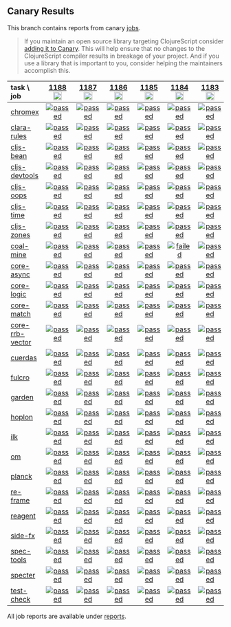 ## Canary Results

This branch contains reports from canary [jobs](https://github.com/cljs-oss/canary/tree/jobs).

> If you maintain an open source library targeting ClojureScript consider [adding it to Canary](https://github.com/cljs-oss/canary/tree/master#how-to-participate). This will help ensure that no changes to the ClojureScript compiler results in breakage of your project. And if you use a library that is important to you, consider helping the maintainers accomplish this.

[//]: # (begin_overview_table)

| task \ job | <a href="reports/2019/11/19/job-001188-1.10.597-23cedecb" title="job #1188&#xA;&#xA;job&#xA;&#xA;requested by BinaryAge Bot (@babot) on 2019-11-19T07:00:09Z">1188<br/><img width=20 height=20 src="https://avatars0.githubusercontent.com/u/1476765?v=4&s=60"></a> | <a href="reports/2019/11/18/job-001187-1.10.596-134469d73" title="job #1187&#xA;&#xA;job -c mfikes -r CLJS-3193&#xA;&#xA;requested by Mike Fikes (@mfikes) on 2019-11-18T14:04:00Z">1187<br/><img width=20 height=20 src="https://avatars1.githubusercontent.com/u/1723464?v=4&s=60"></a> | <a href="reports/2019/11/18/job-001186-1.10.596-ce48a1e22" title="job #1186&#xA;&#xA;job -c mfikes -r CLJS-3191&#xA;&#xA;requested by Mike Fikes (@mfikes) on 2019-11-18T13:29:26Z">1186<br/><img width=20 height=20 src="https://avatars1.githubusercontent.com/u/1723464?v=4&s=60"></a> | <a href="reports/2019/11/18/job-001185-1.10.596-03e53fb87" title="job #1185&#xA;&#xA;job -c mfikes -r CLJS-3192&#xA;&#xA;requested by Mike Fikes (@mfikes) on 2019-11-18T12:55:32Z">1185<br/><img width=20 height=20 src="https://avatars1.githubusercontent.com/u/1723464?v=4&s=60"></a> | <a href="reports/2019/11/18/job-001184-1.10.595-910fbe30" title="job #1184&#xA;&#xA;job&#xA;&#xA;requested by BinaryAge Bot (@babot) on 2019-11-18T07:00:22Z">1184<br/><img width=20 height=20 src="https://avatars0.githubusercontent.com/u/1476765?v=4&s=60"></a> | <a href="reports/2019/11/18/job-001183-1.10.596-799af6134" title="job #1183&#xA;&#xA;job -c mfikes -r CLJS-2826-3&#xA;&#xA;requested by Mike Fikes (@mfikes) on 2019-11-18T02:21:24Z">1183<br/><img width=20 height=20 src="https://avatars1.githubusercontent.com/u/1723464?v=4&s=60"></a> | <a href="reports/2019/11/18/job-001182-1.10.596-efdd62a44" title="job #1182&#xA;&#xA;job -c mfikes -r CLJS-2863-2&#xA;&#xA;requested by Mike Fikes (@mfikes) on 2019-11-18T01:28:35Z">1182<br/><img width=20 height=20 src="https://avatars1.githubusercontent.com/u/1723464?v=4&s=60"></a> | <a href="reports/2019/11/18/job-001181-1.10.596-6d4ef5270" title="job #1181&#xA;&#xA;job -c mfikes -r CLJS-3111-4&#xA;&#xA;requested by Mike Fikes (@mfikes) on 2019-11-18T00:29:29Z">1181<br/><img width=20 height=20 src="https://avatars1.githubusercontent.com/u/1723464?v=4&s=60"></a> | <a href="reports/2019/11/17/job-001180-1.10.596-b05c23440" title="job #1180&#xA;&#xA;job -c mfikes -r CLJS-3188&#xA;&#xA;requested by Mike Fikes (@mfikes) on 2019-11-17T23:03:37Z">1180<br/><img width=20 height=20 src="https://avatars1.githubusercontent.com/u/1723464?v=4&s=60"></a> | <a href="reports/2019/11/17/job-001180-1.10.596-b05c23440" title="job #1180&#xA;&#xA;job -c mfikes -r CLJS-3188&#xA;&#xA;requested by Mike Fikes (@mfikes) on 2019-11-17T23:03:37Z">1180<br/><img width=20 height=20 src="https://avatars1.githubusercontent.com/u/1723464?v=4&s=60"></a> |
| :--- | :---: | :---: | :---: | :---: | :---: | :---: | :---: | :---: | :---: | :---: |
| [chromex](https://github.com/binaryage/chromex) | <a href="reports/2019/11/19/job-001188-1.10.597-23cedecb#-chromex"><img title="passed" src="http://box.binaryage.com/s-passed.svg"><a> | <a href="reports/2019/11/18/job-001187-1.10.596-134469d73#-chromex"><img title="passed" src="http://box.binaryage.com/s-passed.svg"><a> | <a href="reports/2019/11/18/job-001186-1.10.596-ce48a1e22#-chromex"><img title="passed" src="http://box.binaryage.com/s-passed.svg"><a> | <a href="reports/2019/11/18/job-001185-1.10.596-03e53fb87#-chromex"><img title="passed" src="http://box.binaryage.com/s-passed.svg"><a> | <a href="reports/2019/11/18/job-001184-1.10.595-910fbe30#-chromex"><img title="passed" src="http://box.binaryage.com/s-passed.svg"><a> | <a href="reports/2019/11/18/job-001183-1.10.596-799af6134#-chromex"><img title="passed" src="http://box.binaryage.com/s-passed.svg"><a> | <a href="reports/2019/11/18/job-001182-1.10.596-efdd62a44#-chromex"><img title="passed" src="http://box.binaryage.com/s-passed.svg"><a> | <a href="reports/2019/11/18/job-001181-1.10.596-6d4ef5270#-chromex"><img title="passed" src="http://box.binaryage.com/s-passed.svg"><a> | <a href="reports/2019/11/17/job-001180-1.10.596-b05c23440#-chromex"><img title="passed" src="http://box.binaryage.com/s-passed.svg"><a> | <a href="reports/2019/11/17/job-001180-1.10.596-b05c23440#-chromex"><img title="passed" src="http://box.binaryage.com/s-passed.svg"><a> |
| [clara-rules](https://github.com/cerner/clara-rules) | <a href="reports/2019/11/19/job-001188-1.10.597-23cedecb#-clara-rules"><img title="passed" src="http://box.binaryage.com/s-passed.svg"><a> | <a href="reports/2019/11/18/job-001187-1.10.596-134469d73#-clara-rules"><img title="passed" src="http://box.binaryage.com/s-passed.svg"><a> | <a href="reports/2019/11/18/job-001186-1.10.596-ce48a1e22#-clara-rules"><img title="passed" src="http://box.binaryage.com/s-passed.svg"><a> | <a href="reports/2019/11/18/job-001185-1.10.596-03e53fb87#-clara-rules"><img title="passed" src="http://box.binaryage.com/s-passed.svg"><a> | <a href="reports/2019/11/18/job-001184-1.10.595-910fbe30#-clara-rules"><img title="passed" src="http://box.binaryage.com/s-passed.svg"><a> | <a href="reports/2019/11/18/job-001183-1.10.596-799af6134#-clara-rules"><img title="passed" src="http://box.binaryage.com/s-passed.svg"><a> | <a href="reports/2019/11/18/job-001182-1.10.596-efdd62a44#-clara-rules"><img title="passed" src="http://box.binaryage.com/s-passed.svg"><a> | <a href="reports/2019/11/18/job-001181-1.10.596-6d4ef5270#-clara-rules"><img title="passed" src="http://box.binaryage.com/s-passed.svg"><a> | <a href="reports/2019/11/17/job-001180-1.10.596-b05c23440#-clara-rules"><img title="passed" src="http://box.binaryage.com/s-passed.svg"><a> | <a href="reports/2019/11/17/job-001180-1.10.596-b05c23440#-clara-rules"><img title="passed" src="http://box.binaryage.com/s-passed.svg"><a> |
| [cljs-bean](https://github.com/mfikes/cljs-bean) | <a href="reports/2019/11/19/job-001188-1.10.597-23cedecb#-cljs-bean"><img title="passed" src="http://box.binaryage.com/s-passed.svg"><a> | <a href="reports/2019/11/18/job-001187-1.10.596-134469d73#-cljs-bean"><img title="passed" src="http://box.binaryage.com/s-passed.svg"><a> | <a href="reports/2019/11/18/job-001186-1.10.596-ce48a1e22#-cljs-bean"><img title="passed" src="http://box.binaryage.com/s-passed.svg"><a> | <a href="reports/2019/11/18/job-001185-1.10.596-03e53fb87#-cljs-bean"><img title="passed" src="http://box.binaryage.com/s-passed.svg"><a> | <a href="reports/2019/11/18/job-001184-1.10.595-910fbe30#-cljs-bean"><img title="passed" src="http://box.binaryage.com/s-passed.svg"><a> | <a href="reports/2019/11/18/job-001183-1.10.596-799af6134#-cljs-bean"><img title="passed" src="http://box.binaryage.com/s-passed.svg"><a> | <a href="reports/2019/11/18/job-001182-1.10.596-efdd62a44#-cljs-bean"><img title="passed" src="http://box.binaryage.com/s-passed.svg"><a> | <a href="reports/2019/11/18/job-001181-1.10.596-6d4ef5270#-cljs-bean"><img title="passed" src="http://box.binaryage.com/s-passed.svg"><a> | <a href="reports/2019/11/17/job-001180-1.10.596-b05c23440#-cljs-bean"><img title="passed" src="http://box.binaryage.com/s-passed.svg"><a> | <a href="reports/2019/11/17/job-001180-1.10.596-b05c23440#-cljs-bean"><img title="passed" src="http://box.binaryage.com/s-passed.svg"><a> |
| [cljs-devtools](https://github.com/binaryage/cljs-devtools) | <a href="reports/2019/11/19/job-001188-1.10.597-23cedecb#-cljs-devtools"><img title="passed" src="http://box.binaryage.com/s-passed.svg"><a> | <a href="reports/2019/11/18/job-001187-1.10.596-134469d73#-cljs-devtools"><img title="passed" src="http://box.binaryage.com/s-passed.svg"><a> | <a href="reports/2019/11/18/job-001186-1.10.596-ce48a1e22#-cljs-devtools"><img title="passed" src="http://box.binaryage.com/s-passed.svg"><a> | <a href="reports/2019/11/18/job-001185-1.10.596-03e53fb87#-cljs-devtools"><img title="passed" src="http://box.binaryage.com/s-passed.svg"><a> | <a href="reports/2019/11/18/job-001184-1.10.595-910fbe30#-cljs-devtools"><img title="passed" src="http://box.binaryage.com/s-passed.svg"><a> | <a href="reports/2019/11/18/job-001183-1.10.596-799af6134#-cljs-devtools"><img title="passed" src="http://box.binaryage.com/s-passed.svg"><a> | <a href="reports/2019/11/18/job-001182-1.10.596-efdd62a44#-cljs-devtools"><img title="passed" src="http://box.binaryage.com/s-passed.svg"><a> | <a href="reports/2019/11/18/job-001181-1.10.596-6d4ef5270#-cljs-devtools"><img title="passed" src="http://box.binaryage.com/s-passed.svg"><a> | <a href="reports/2019/11/17/job-001180-1.10.596-b05c23440#-cljs-devtools"><img title="passed" src="http://box.binaryage.com/s-passed.svg"><a> | <a href="reports/2019/11/17/job-001180-1.10.596-b05c23440#-cljs-devtools"><img title="passed" src="http://box.binaryage.com/s-passed.svg"><a> |
| [cljs-oops](https://github.com/binaryage/cljs-oops) | <a href="reports/2019/11/19/job-001188-1.10.597-23cedecb#-cljs-oops"><img title="passed" src="http://box.binaryage.com/s-passed.svg"><a> | <a href="reports/2019/11/18/job-001187-1.10.596-134469d73#-cljs-oops"><img title="passed" src="http://box.binaryage.com/s-passed.svg"><a> | <a href="reports/2019/11/18/job-001186-1.10.596-ce48a1e22#-cljs-oops"><img title="passed" src="http://box.binaryage.com/s-passed.svg"><a> | <a href="reports/2019/11/18/job-001185-1.10.596-03e53fb87#-cljs-oops"><img title="passed" src="http://box.binaryage.com/s-passed.svg"><a> | <a href="reports/2019/11/18/job-001184-1.10.595-910fbe30#-cljs-oops"><img title="passed" src="http://box.binaryage.com/s-passed.svg"><a> | <a href="reports/2019/11/18/job-001183-1.10.596-799af6134#-cljs-oops"><img title="passed" src="http://box.binaryage.com/s-passed.svg"><a> | <a href="reports/2019/11/18/job-001182-1.10.596-efdd62a44#-cljs-oops"><img title="passed" src="http://box.binaryage.com/s-passed.svg"><a> | <a href="reports/2019/11/18/job-001181-1.10.596-6d4ef5270#-cljs-oops"><img title="passed" src="http://box.binaryage.com/s-passed.svg"><a> | <a href="reports/2019/11/17/job-001180-1.10.596-b05c23440#-cljs-oops"><img title="passed" src="http://box.binaryage.com/s-passed.svg"><a> | <a href="reports/2019/11/17/job-001180-1.10.596-b05c23440#-cljs-oops"><img title="passed" src="http://box.binaryage.com/s-passed.svg"><a> |
| [cljs-time](https://github.com/andrewmcveigh/cljs-time) | <a href="reports/2019/11/19/job-001188-1.10.597-23cedecb#-cljs-time"><img title="passed" src="http://box.binaryage.com/s-passed.svg"><a> | <a href="reports/2019/11/18/job-001187-1.10.596-134469d73#-cljs-time"><img title="passed" src="http://box.binaryage.com/s-passed.svg"><a> | <a href="reports/2019/11/18/job-001186-1.10.596-ce48a1e22#-cljs-time"><img title="passed" src="http://box.binaryage.com/s-passed.svg"><a> | <a href="reports/2019/11/18/job-001185-1.10.596-03e53fb87#-cljs-time"><img title="passed" src="http://box.binaryage.com/s-passed.svg"><a> | <a href="reports/2019/11/18/job-001184-1.10.595-910fbe30#-cljs-time"><img title="passed" src="http://box.binaryage.com/s-passed.svg"><a> | <a href="reports/2019/11/18/job-001183-1.10.596-799af6134#-cljs-time"><img title="passed" src="http://box.binaryage.com/s-passed.svg"><a> | <a href="reports/2019/11/18/job-001182-1.10.596-efdd62a44#-cljs-time"><img title="passed" src="http://box.binaryage.com/s-passed.svg"><a> | <a href="reports/2019/11/18/job-001181-1.10.596-6d4ef5270#-cljs-time"><img title="passed" src="http://box.binaryage.com/s-passed.svg"><a> | <a href="reports/2019/11/17/job-001180-1.10.596-b05c23440#-cljs-time"><img title="passed" src="http://box.binaryage.com/s-passed.svg"><a> | <a href="reports/2019/11/17/job-001180-1.10.596-b05c23440#-cljs-time"><img title="passed" src="http://box.binaryage.com/s-passed.svg"><a> |
| [cljs-zones](https://github.com/binaryage/cljs-zones) | <a href="reports/2019/11/19/job-001188-1.10.597-23cedecb#-cljs-zones"><img title="passed" src="http://box.binaryage.com/s-passed.svg"><a> | <a href="reports/2019/11/18/job-001187-1.10.596-134469d73#-cljs-zones"><img title="passed" src="http://box.binaryage.com/s-passed.svg"><a> | <a href="reports/2019/11/18/job-001186-1.10.596-ce48a1e22#-cljs-zones"><img title="passed" src="http://box.binaryage.com/s-passed.svg"><a> | <a href="reports/2019/11/18/job-001185-1.10.596-03e53fb87#-cljs-zones"><img title="passed" src="http://box.binaryage.com/s-passed.svg"><a> | <a href="reports/2019/11/18/job-001184-1.10.595-910fbe30#-cljs-zones"><img title="passed" src="http://box.binaryage.com/s-passed.svg"><a> | <a href="reports/2019/11/18/job-001183-1.10.596-799af6134#-cljs-zones"><img title="passed" src="http://box.binaryage.com/s-passed.svg"><a> | <a href="reports/2019/11/18/job-001182-1.10.596-efdd62a44#-cljs-zones"><img title="passed" src="http://box.binaryage.com/s-passed.svg"><a> | <a href="reports/2019/11/18/job-001181-1.10.596-6d4ef5270#-cljs-zones"><img title="passed" src="http://box.binaryage.com/s-passed.svg"><a> | <a href="reports/2019/11/17/job-001180-1.10.596-b05c23440#-cljs-zones"><img title="passed" src="http://box.binaryage.com/s-passed.svg"><a> | <a href="reports/2019/11/17/job-001180-1.10.596-b05c23440#-cljs-zones"><img title="passed" src="http://box.binaryage.com/s-passed.svg"><a> |
| [coal-mine](https://github.com/mfikes/coal-mine) | <a href="reports/2019/11/19/job-001188-1.10.597-23cedecb#-coal-mine"><img title="passed" src="http://box.binaryage.com/s-passed.svg"><a> | <a href="reports/2019/11/18/job-001187-1.10.596-134469d73#-coal-mine"><img title="passed" src="http://box.binaryage.com/s-passed.svg"><a> | <a href="reports/2019/11/18/job-001186-1.10.596-ce48a1e22#-coal-mine"><img title="passed" src="http://box.binaryage.com/s-passed.svg"><a> | <a href="reports/2019/11/18/job-001185-1.10.596-03e53fb87#-coal-mine"><img title="passed" src="http://box.binaryage.com/s-passed.svg"><a> | <a href="reports/2019/11/18/job-001184-1.10.595-910fbe30#-coal-mine"><img title="failed" src="http://box.binaryage.com/s-failed.svg"><a> | <a href="reports/2019/11/18/job-001183-1.10.596-799af6134#-coal-mine"><img title="passed" src="http://box.binaryage.com/s-passed.svg"><a> | <a href="reports/2019/11/18/job-001182-1.10.596-efdd62a44#-coal-mine"><img title="passed" src="http://box.binaryage.com/s-passed.svg"><a> | <a href="reports/2019/11/18/job-001181-1.10.596-6d4ef5270#-coal-mine"><img title="passed" src="http://box.binaryage.com/s-passed.svg"><a> | <a href="reports/2019/11/17/job-001180-1.10.596-b05c23440#-coal-mine"><img title="unknown" src="http://box.binaryage.com/s-unknown.svg"><a> | <a href="reports/2019/11/17/job-001180-1.10.596-b05c23440#-coal-mine"><img title="unknown" src="http://box.binaryage.com/s-unknown.svg"><a> |
| [core-async](https://github.com/clojure/core.async) | <a href="reports/2019/11/19/job-001188-1.10.597-23cedecb#-core-async"><img title="passed" src="http://box.binaryage.com/s-passed.svg"><a> | <a href="reports/2019/11/18/job-001187-1.10.596-134469d73#-core-async"><img title="passed" src="http://box.binaryage.com/s-passed.svg"><a> | <a href="reports/2019/11/18/job-001186-1.10.596-ce48a1e22#-core-async"><img title="passed" src="http://box.binaryage.com/s-passed.svg"><a> | <a href="reports/2019/11/18/job-001185-1.10.596-03e53fb87#-core-async"><img title="passed" src="http://box.binaryage.com/s-passed.svg"><a> | <a href="reports/2019/11/18/job-001184-1.10.595-910fbe30#-core-async"><img title="passed" src="http://box.binaryage.com/s-passed.svg"><a> | <a href="reports/2019/11/18/job-001183-1.10.596-799af6134#-core-async"><img title="passed" src="http://box.binaryage.com/s-passed.svg"><a> | <a href="reports/2019/11/18/job-001182-1.10.596-efdd62a44#-core-async"><img title="passed" src="http://box.binaryage.com/s-passed.svg"><a> | <a href="reports/2019/11/18/job-001181-1.10.596-6d4ef5270#-core-async"><img title="passed" src="http://box.binaryage.com/s-passed.svg"><a> | <a href="reports/2019/11/17/job-001180-1.10.596-b05c23440#-core-async"><img title="passed" src="http://box.binaryage.com/s-passed.svg"><a> | <a href="reports/2019/11/17/job-001180-1.10.596-b05c23440#-core-async"><img title="passed" src="http://box.binaryage.com/s-passed.svg"><a> |
| [core-logic](https://github.com/clojure/core.logic) | <a href="reports/2019/11/19/job-001188-1.10.597-23cedecb#-core-logic"><img title="passed" src="http://box.binaryage.com/s-passed.svg"><a> | <a href="reports/2019/11/18/job-001187-1.10.596-134469d73#-core-logic"><img title="passed" src="http://box.binaryage.com/s-passed.svg"><a> | <a href="reports/2019/11/18/job-001186-1.10.596-ce48a1e22#-core-logic"><img title="passed" src="http://box.binaryage.com/s-passed.svg"><a> | <a href="reports/2019/11/18/job-001185-1.10.596-03e53fb87#-core-logic"><img title="passed" src="http://box.binaryage.com/s-passed.svg"><a> | <a href="reports/2019/11/18/job-001184-1.10.595-910fbe30#-core-logic"><img title="passed" src="http://box.binaryage.com/s-passed.svg"><a> | <a href="reports/2019/11/18/job-001183-1.10.596-799af6134#-core-logic"><img title="passed" src="http://box.binaryage.com/s-passed.svg"><a> | <a href="reports/2019/11/18/job-001182-1.10.596-efdd62a44#-core-logic"><img title="passed" src="http://box.binaryage.com/s-passed.svg"><a> | <a href="reports/2019/11/18/job-001181-1.10.596-6d4ef5270#-core-logic"><img title="passed" src="http://box.binaryage.com/s-passed.svg"><a> | <a href="reports/2019/11/17/job-001180-1.10.596-b05c23440#-core-logic"><img title="passed" src="http://box.binaryage.com/s-passed.svg"><a> | <a href="reports/2019/11/17/job-001180-1.10.596-b05c23440#-core-logic"><img title="passed" src="http://box.binaryage.com/s-passed.svg"><a> |
| [core-match](https://github.com/clojure/core.match) | <a href="reports/2019/11/19/job-001188-1.10.597-23cedecb#-core-match"><img title="passed" src="http://box.binaryage.com/s-passed.svg"><a> | <a href="reports/2019/11/18/job-001187-1.10.596-134469d73#-core-match"><img title="passed" src="http://box.binaryage.com/s-passed.svg"><a> | <a href="reports/2019/11/18/job-001186-1.10.596-ce48a1e22#-core-match"><img title="passed" src="http://box.binaryage.com/s-passed.svg"><a> | <a href="reports/2019/11/18/job-001185-1.10.596-03e53fb87#-core-match"><img title="passed" src="http://box.binaryage.com/s-passed.svg"><a> | <a href="reports/2019/11/18/job-001184-1.10.595-910fbe30#-core-match"><img title="passed" src="http://box.binaryage.com/s-passed.svg"><a> | <a href="reports/2019/11/18/job-001183-1.10.596-799af6134#-core-match"><img title="passed" src="http://box.binaryage.com/s-passed.svg"><a> | <a href="reports/2019/11/18/job-001182-1.10.596-efdd62a44#-core-match"><img title="passed" src="http://box.binaryage.com/s-passed.svg"><a> | <a href="reports/2019/11/18/job-001181-1.10.596-6d4ef5270#-core-match"><img title="passed" src="http://box.binaryage.com/s-passed.svg"><a> | <a href="reports/2019/11/17/job-001180-1.10.596-b05c23440#-core-match"><img title="passed" src="http://box.binaryage.com/s-passed.svg"><a> | <a href="reports/2019/11/17/job-001180-1.10.596-b05c23440#-core-match"><img title="passed" src="http://box.binaryage.com/s-passed.svg"><a> |
| [core-rrb-vector](https://github.com/clojure/core.rrb-vector) | <a href="reports/2019/11/19/job-001188-1.10.597-23cedecb#-core-rrb-vector"><img title="passed" src="http://box.binaryage.com/s-passed.svg"><a> | <a href="reports/2019/11/18/job-001187-1.10.596-134469d73#-core-rrb-vector"><img title="passed" src="http://box.binaryage.com/s-passed.svg"><a> | <a href="reports/2019/11/18/job-001186-1.10.596-ce48a1e22#-core-rrb-vector"><img title="passed" src="http://box.binaryage.com/s-passed.svg"><a> | <a href="reports/2019/11/18/job-001185-1.10.596-03e53fb87#-core-rrb-vector"><img title="passed" src="http://box.binaryage.com/s-passed.svg"><a> | <a href="reports/2019/11/18/job-001184-1.10.595-910fbe30#-core-rrb-vector"><img title="passed" src="http://box.binaryage.com/s-passed.svg"><a> | <a href="reports/2019/11/18/job-001183-1.10.596-799af6134#-core-rrb-vector"><img title="passed" src="http://box.binaryage.com/s-passed.svg"><a> | <a href="reports/2019/11/18/job-001182-1.10.596-efdd62a44#-core-rrb-vector"><img title="passed" src="http://box.binaryage.com/s-passed.svg"><a> | <a href="reports/2019/11/18/job-001181-1.10.596-6d4ef5270#-core-rrb-vector"><img title="passed" src="http://box.binaryage.com/s-passed.svg"><a> | <a href="reports/2019/11/17/job-001180-1.10.596-b05c23440#-core-rrb-vector"><img title="passed" src="http://box.binaryage.com/s-passed.svg"><a> | <a href="reports/2019/11/17/job-001180-1.10.596-b05c23440#-core-rrb-vector"><img title="passed" src="http://box.binaryage.com/s-passed.svg"><a> |
| [cuerdas](https://github.com/funcool/cuerdas) | <a href="reports/2019/11/19/job-001188-1.10.597-23cedecb#-cuerdas"><img title="passed" src="http://box.binaryage.com/s-passed.svg"><a> | <a href="reports/2019/11/18/job-001187-1.10.596-134469d73#-cuerdas"><img title="passed" src="http://box.binaryage.com/s-passed.svg"><a> | <a href="reports/2019/11/18/job-001186-1.10.596-ce48a1e22#-cuerdas"><img title="passed" src="http://box.binaryage.com/s-passed.svg"><a> | <a href="reports/2019/11/18/job-001185-1.10.596-03e53fb87#-cuerdas"><img title="passed" src="http://box.binaryage.com/s-passed.svg"><a> | <a href="reports/2019/11/18/job-001184-1.10.595-910fbe30#-cuerdas"><img title="passed" src="http://box.binaryage.com/s-passed.svg"><a> | <a href="reports/2019/11/18/job-001183-1.10.596-799af6134#-cuerdas"><img title="passed" src="http://box.binaryage.com/s-passed.svg"><a> | <a href="reports/2019/11/18/job-001182-1.10.596-efdd62a44#-cuerdas"><img title="passed" src="http://box.binaryage.com/s-passed.svg"><a> | <a href="reports/2019/11/18/job-001181-1.10.596-6d4ef5270#-cuerdas"><img title="passed" src="http://box.binaryage.com/s-passed.svg"><a> | <a href="reports/2019/11/17/job-001180-1.10.596-b05c23440#-cuerdas"><img title="passed" src="http://box.binaryage.com/s-passed.svg"><a> | <a href="reports/2019/11/17/job-001180-1.10.596-b05c23440#-cuerdas"><img title="passed" src="http://box.binaryage.com/s-passed.svg"><a> |
| [fulcro](https://github.com/fulcrologic/fulcro) | <a href="reports/2019/11/19/job-001188-1.10.597-23cedecb#-fulcro"><img title="passed" src="http://box.binaryage.com/s-passed.svg"><a> | <a href="reports/2019/11/18/job-001187-1.10.596-134469d73#-fulcro"><img title="passed" src="http://box.binaryage.com/s-passed.svg"><a> | <a href="reports/2019/11/18/job-001186-1.10.596-ce48a1e22#-fulcro"><img title="passed" src="http://box.binaryage.com/s-passed.svg"><a> | <a href="reports/2019/11/18/job-001185-1.10.596-03e53fb87#-fulcro"><img title="passed" src="http://box.binaryage.com/s-passed.svg"><a> | <a href="reports/2019/11/18/job-001184-1.10.595-910fbe30#-fulcro"><img title="passed" src="http://box.binaryage.com/s-passed.svg"><a> | <a href="reports/2019/11/18/job-001183-1.10.596-799af6134#-fulcro"><img title="passed" src="http://box.binaryage.com/s-passed.svg"><a> | <a href="reports/2019/11/18/job-001182-1.10.596-efdd62a44#-fulcro"><img title="passed" src="http://box.binaryage.com/s-passed.svg"><a> | <a href="reports/2019/11/18/job-001181-1.10.596-6d4ef5270#-fulcro"><img title="passed" src="http://box.binaryage.com/s-passed.svg"><a> | <a href="reports/2019/11/17/job-001180-1.10.596-b05c23440#-fulcro"><img title="passed" src="http://box.binaryage.com/s-passed.svg"><a> | <a href="reports/2019/11/17/job-001180-1.10.596-b05c23440#-fulcro"><img title="passed" src="http://box.binaryage.com/s-passed.svg"><a> |
| [garden](https://github.com/noprompt/garden) | <a href="reports/2019/11/19/job-001188-1.10.597-23cedecb#-garden"><img title="passed" src="http://box.binaryage.com/s-passed.svg"><a> | <a href="reports/2019/11/18/job-001187-1.10.596-134469d73#-garden"><img title="passed" src="http://box.binaryage.com/s-passed.svg"><a> | <a href="reports/2019/11/18/job-001186-1.10.596-ce48a1e22#-garden"><img title="passed" src="http://box.binaryage.com/s-passed.svg"><a> | <a href="reports/2019/11/18/job-001185-1.10.596-03e53fb87#-garden"><img title="passed" src="http://box.binaryage.com/s-passed.svg"><a> | <a href="reports/2019/11/18/job-001184-1.10.595-910fbe30#-garden"><img title="passed" src="http://box.binaryage.com/s-passed.svg"><a> | <a href="reports/2019/11/18/job-001183-1.10.596-799af6134#-garden"><img title="passed" src="http://box.binaryage.com/s-passed.svg"><a> | <a href="reports/2019/11/18/job-001182-1.10.596-efdd62a44#-garden"><img title="passed" src="http://box.binaryage.com/s-passed.svg"><a> | <a href="reports/2019/11/18/job-001181-1.10.596-6d4ef5270#-garden"><img title="passed" src="http://box.binaryage.com/s-passed.svg"><a> | <a href="reports/2019/11/17/job-001180-1.10.596-b05c23440#-garden"><img title="passed" src="http://box.binaryage.com/s-passed.svg"><a> | <a href="reports/2019/11/17/job-001180-1.10.596-b05c23440#-garden"><img title="passed" src="http://box.binaryage.com/s-passed.svg"><a> |
| [hoplon](https://github.com/hoplon/hoplon) | <a href="reports/2019/11/19/job-001188-1.10.597-23cedecb#-hoplon"><img title="passed" src="http://box.binaryage.com/s-passed.svg"><a> | <a href="reports/2019/11/18/job-001187-1.10.596-134469d73#-hoplon"><img title="passed" src="http://box.binaryage.com/s-passed.svg"><a> | <a href="reports/2019/11/18/job-001186-1.10.596-ce48a1e22#-hoplon"><img title="passed" src="http://box.binaryage.com/s-passed.svg"><a> | <a href="reports/2019/11/18/job-001185-1.10.596-03e53fb87#-hoplon"><img title="passed" src="http://box.binaryage.com/s-passed.svg"><a> | <a href="reports/2019/11/18/job-001184-1.10.595-910fbe30#-hoplon"><img title="passed" src="http://box.binaryage.com/s-passed.svg"><a> | <a href="reports/2019/11/18/job-001183-1.10.596-799af6134#-hoplon"><img title="passed" src="http://box.binaryage.com/s-passed.svg"><a> | <a href="reports/2019/11/18/job-001182-1.10.596-efdd62a44#-hoplon"><img title="passed" src="http://box.binaryage.com/s-passed.svg"><a> | <a href="reports/2019/11/18/job-001181-1.10.596-6d4ef5270#-hoplon"><img title="passed" src="http://box.binaryage.com/s-passed.svg"><a> | <a href="reports/2019/11/17/job-001180-1.10.596-b05c23440#-hoplon"><img title="passed" src="http://box.binaryage.com/s-passed.svg"><a> | <a href="reports/2019/11/17/job-001180-1.10.596-b05c23440#-hoplon"><img title="passed" src="http://box.binaryage.com/s-passed.svg"><a> |
| [ilk](https://github.com/mfikes/ilk) | <a href="reports/2019/11/19/job-001188-1.10.597-23cedecb#-ilk"><img title="passed" src="http://box.binaryage.com/s-passed.svg"><a> | <a href="reports/2019/11/18/job-001187-1.10.596-134469d73#-ilk"><img title="passed" src="http://box.binaryage.com/s-passed.svg"><a> | <a href="reports/2019/11/18/job-001186-1.10.596-ce48a1e22#-ilk"><img title="passed" src="http://box.binaryage.com/s-passed.svg"><a> | <a href="reports/2019/11/18/job-001185-1.10.596-03e53fb87#-ilk"><img title="passed" src="http://box.binaryage.com/s-passed.svg"><a> | <a href="reports/2019/11/18/job-001184-1.10.595-910fbe30#-ilk"><img title="passed" src="http://box.binaryage.com/s-passed.svg"><a> | <a href="reports/2019/11/18/job-001183-1.10.596-799af6134#-ilk"><img title="passed" src="http://box.binaryage.com/s-passed.svg"><a> | <a href="reports/2019/11/18/job-001182-1.10.596-efdd62a44#-ilk"><img title="passed" src="http://box.binaryage.com/s-passed.svg"><a> | <a href="reports/2019/11/18/job-001181-1.10.596-6d4ef5270#-ilk"><img title="passed" src="http://box.binaryage.com/s-passed.svg"><a> | <a href="reports/2019/11/17/job-001180-1.10.596-b05c23440#-ilk"><img title="passed" src="http://box.binaryage.com/s-passed.svg"><a> | <a href="reports/2019/11/17/job-001180-1.10.596-b05c23440#-ilk"><img title="passed" src="http://box.binaryage.com/s-passed.svg"><a> |
| [om](https://github.com/omcljs/om) | <a href="reports/2019/11/19/job-001188-1.10.597-23cedecb#-om"><img title="passed" src="http://box.binaryage.com/s-passed.svg"><a> | <a href="reports/2019/11/18/job-001187-1.10.596-134469d73#-om"><img title="passed" src="http://box.binaryage.com/s-passed.svg"><a> | <a href="reports/2019/11/18/job-001186-1.10.596-ce48a1e22#-om"><img title="passed" src="http://box.binaryage.com/s-passed.svg"><a> | <a href="reports/2019/11/18/job-001185-1.10.596-03e53fb87#-om"><img title="passed" src="http://box.binaryage.com/s-passed.svg"><a> | <a href="reports/2019/11/18/job-001184-1.10.595-910fbe30#-om"><img title="passed" src="http://box.binaryage.com/s-passed.svg"><a> | <a href="reports/2019/11/18/job-001183-1.10.596-799af6134#-om"><img title="passed" src="http://box.binaryage.com/s-passed.svg"><a> | <a href="reports/2019/11/18/job-001182-1.10.596-efdd62a44#-om"><img title="passed" src="http://box.binaryage.com/s-passed.svg"><a> | <a href="reports/2019/11/18/job-001181-1.10.596-6d4ef5270#-om"><img title="passed" src="http://box.binaryage.com/s-passed.svg"><a> | <a href="reports/2019/11/17/job-001180-1.10.596-b05c23440#-om"><img title="passed" src="http://box.binaryage.com/s-passed.svg"><a> | <a href="reports/2019/11/17/job-001180-1.10.596-b05c23440#-om"><img title="passed" src="http://box.binaryage.com/s-passed.svg"><a> |
| [planck](https://github.com/planck-repl/planck) | <a href="reports/2019/11/19/job-001188-1.10.597-23cedecb#-planck"><img title="passed" src="http://box.binaryage.com/s-passed.svg"><a> | <a href="reports/2019/11/18/job-001187-1.10.596-134469d73#-planck"><img title="passed" src="http://box.binaryage.com/s-passed.svg"><a> | <a href="reports/2019/11/18/job-001186-1.10.596-ce48a1e22#-planck"><img title="passed" src="http://box.binaryage.com/s-passed.svg"><a> | <a href="reports/2019/11/18/job-001185-1.10.596-03e53fb87#-planck"><img title="passed" src="http://box.binaryage.com/s-passed.svg"><a> | <a href="reports/2019/11/18/job-001184-1.10.595-910fbe30#-planck"><img title="passed" src="http://box.binaryage.com/s-passed.svg"><a> | <a href="reports/2019/11/18/job-001183-1.10.596-799af6134#-planck"><img title="passed" src="http://box.binaryage.com/s-passed.svg"><a> | <a href="reports/2019/11/18/job-001182-1.10.596-efdd62a44#-planck"><img title="passed" src="http://box.binaryage.com/s-passed.svg"><a> | <a href="reports/2019/11/18/job-001181-1.10.596-6d4ef5270#-planck"><img title="passed" src="http://box.binaryage.com/s-passed.svg"><a> | <a href="reports/2019/11/17/job-001180-1.10.596-b05c23440#-planck"><img title="passed" src="http://box.binaryage.com/s-passed.svg"><a> | <a href="reports/2019/11/17/job-001180-1.10.596-b05c23440#-planck"><img title="passed" src="http://box.binaryage.com/s-passed.svg"><a> |
| [re-frame](https://github.com/Day8/re-frame) | <a href="reports/2019/11/19/job-001188-1.10.597-23cedecb#-re-frame"><img title="passed" src="http://box.binaryage.com/s-passed.svg"><a> | <a href="reports/2019/11/18/job-001187-1.10.596-134469d73#-re-frame"><img title="passed" src="http://box.binaryage.com/s-passed.svg"><a> | <a href="reports/2019/11/18/job-001186-1.10.596-ce48a1e22#-re-frame"><img title="passed" src="http://box.binaryage.com/s-passed.svg"><a> | <a href="reports/2019/11/18/job-001185-1.10.596-03e53fb87#-re-frame"><img title="passed" src="http://box.binaryage.com/s-passed.svg"><a> | <a href="reports/2019/11/18/job-001184-1.10.595-910fbe30#-re-frame"><img title="passed" src="http://box.binaryage.com/s-passed.svg"><a> | <a href="reports/2019/11/18/job-001183-1.10.596-799af6134#-re-frame"><img title="passed" src="http://box.binaryage.com/s-passed.svg"><a> | <a href="reports/2019/11/18/job-001182-1.10.596-efdd62a44#-re-frame"><img title="passed" src="http://box.binaryage.com/s-passed.svg"><a> | <a href="reports/2019/11/18/job-001181-1.10.596-6d4ef5270#-re-frame"><img title="passed" src="http://box.binaryage.com/s-passed.svg"><a> | <a href="reports/2019/11/17/job-001180-1.10.596-b05c23440#-re-frame"><img title="passed" src="http://box.binaryage.com/s-passed.svg"><a> | <a href="reports/2019/11/17/job-001180-1.10.596-b05c23440#-re-frame"><img title="passed" src="http://box.binaryage.com/s-passed.svg"><a> |
| [reagent](https://github.com/reagent-project/reagent) | <a href="reports/2019/11/19/job-001188-1.10.597-23cedecb#-reagent"><img title="passed" src="http://box.binaryage.com/s-passed.svg"><a> | <a href="reports/2019/11/18/job-001187-1.10.596-134469d73#-reagent"><img title="passed" src="http://box.binaryage.com/s-passed.svg"><a> | <a href="reports/2019/11/18/job-001186-1.10.596-ce48a1e22#-reagent"><img title="passed" src="http://box.binaryage.com/s-passed.svg"><a> | <a href="reports/2019/11/18/job-001185-1.10.596-03e53fb87#-reagent"><img title="passed" src="http://box.binaryage.com/s-passed.svg"><a> | <a href="reports/2019/11/18/job-001184-1.10.595-910fbe30#-reagent"><img title="passed" src="http://box.binaryage.com/s-passed.svg"><a> | <a href="reports/2019/11/18/job-001183-1.10.596-799af6134#-reagent"><img title="passed" src="http://box.binaryage.com/s-passed.svg"><a> | <a href="reports/2019/11/18/job-001182-1.10.596-efdd62a44#-reagent"><img title="passed" src="http://box.binaryage.com/s-passed.svg"><a> | <a href="reports/2019/11/18/job-001181-1.10.596-6d4ef5270#-reagent"><img title="passed" src="http://box.binaryage.com/s-passed.svg"><a> | <a href="reports/2019/11/17/job-001180-1.10.596-b05c23440#-reagent"><img title="passed" src="http://box.binaryage.com/s-passed.svg"><a> | <a href="reports/2019/11/17/job-001180-1.10.596-b05c23440#-reagent"><img title="passed" src="http://box.binaryage.com/s-passed.svg"><a> |
| [side-fx](https://github.com/cljsrn/side-fx) | <a href="reports/2019/11/19/job-001188-1.10.597-23cedecb#-side-fx"><img title="passed" src="http://box.binaryage.com/s-passed.svg"><a> | <a href="reports/2019/11/18/job-001187-1.10.596-134469d73#-side-fx"><img title="passed" src="http://box.binaryage.com/s-passed.svg"><a> | <a href="reports/2019/11/18/job-001186-1.10.596-ce48a1e22#-side-fx"><img title="passed" src="http://box.binaryage.com/s-passed.svg"><a> | <a href="reports/2019/11/18/job-001185-1.10.596-03e53fb87#-side-fx"><img title="passed" src="http://box.binaryage.com/s-passed.svg"><a> | <a href="reports/2019/11/18/job-001184-1.10.595-910fbe30#-side-fx"><img title="passed" src="http://box.binaryage.com/s-passed.svg"><a> | <a href="reports/2019/11/18/job-001183-1.10.596-799af6134#-side-fx"><img title="passed" src="http://box.binaryage.com/s-passed.svg"><a> | <a href="reports/2019/11/18/job-001182-1.10.596-efdd62a44#-side-fx"><img title="passed" src="http://box.binaryage.com/s-passed.svg"><a> | <a href="reports/2019/11/18/job-001181-1.10.596-6d4ef5270#-side-fx"><img title="passed" src="http://box.binaryage.com/s-passed.svg"><a> | <a href="reports/2019/11/17/job-001180-1.10.596-b05c23440#-side-fx"><img title="passed" src="http://box.binaryage.com/s-passed.svg"><a> | <a href="reports/2019/11/17/job-001180-1.10.596-b05c23440#-side-fx"><img title="passed" src="http://box.binaryage.com/s-passed.svg"><a> |
| [spec-tools](https://github.com/metosin/spec-tools) | <a href="reports/2019/11/19/job-001188-1.10.597-23cedecb#-spec-tools"><img title="passed" src="http://box.binaryage.com/s-passed.svg"><a> | <a href="reports/2019/11/18/job-001187-1.10.596-134469d73#-spec-tools"><img title="passed" src="http://box.binaryage.com/s-passed.svg"><a> | <a href="reports/2019/11/18/job-001186-1.10.596-ce48a1e22#-spec-tools"><img title="passed" src="http://box.binaryage.com/s-passed.svg"><a> | <a href="reports/2019/11/18/job-001185-1.10.596-03e53fb87#-spec-tools"><img title="passed" src="http://box.binaryage.com/s-passed.svg"><a> | <a href="reports/2019/11/18/job-001184-1.10.595-910fbe30#-spec-tools"><img title="passed" src="http://box.binaryage.com/s-passed.svg"><a> | <a href="reports/2019/11/18/job-001183-1.10.596-799af6134#-spec-tools"><img title="passed" src="http://box.binaryage.com/s-passed.svg"><a> | <a href="reports/2019/11/18/job-001182-1.10.596-efdd62a44#-spec-tools"><img title="passed" src="http://box.binaryage.com/s-passed.svg"><a> | <a href="reports/2019/11/18/job-001181-1.10.596-6d4ef5270#-spec-tools"><img title="passed" src="http://box.binaryage.com/s-passed.svg"><a> | <a href="reports/2019/11/17/job-001180-1.10.596-b05c23440#-spec-tools"><img title="passed" src="http://box.binaryage.com/s-passed.svg"><a> | <a href="reports/2019/11/17/job-001180-1.10.596-b05c23440#-spec-tools"><img title="passed" src="http://box.binaryage.com/s-passed.svg"><a> |
| [specter](https://github.com/nathanmarz/specter) | <a href="reports/2019/11/19/job-001188-1.10.597-23cedecb#-specter"><img title="passed" src="http://box.binaryage.com/s-passed.svg"><a> | <a href="reports/2019/11/18/job-001187-1.10.596-134469d73#-specter"><img title="passed" src="http://box.binaryage.com/s-passed.svg"><a> | <a href="reports/2019/11/18/job-001186-1.10.596-ce48a1e22#-specter"><img title="passed" src="http://box.binaryage.com/s-passed.svg"><a> | <a href="reports/2019/11/18/job-001185-1.10.596-03e53fb87#-specter"><img title="passed" src="http://box.binaryage.com/s-passed.svg"><a> | <a href="reports/2019/11/18/job-001184-1.10.595-910fbe30#-specter"><img title="passed" src="http://box.binaryage.com/s-passed.svg"><a> | <a href="reports/2019/11/18/job-001183-1.10.596-799af6134#-specter"><img title="passed" src="http://box.binaryage.com/s-passed.svg"><a> | <a href="reports/2019/11/18/job-001182-1.10.596-efdd62a44#-specter"><img title="passed" src="http://box.binaryage.com/s-passed.svg"><a> | <a href="reports/2019/11/18/job-001181-1.10.596-6d4ef5270#-specter"><img title="passed" src="http://box.binaryage.com/s-passed.svg"><a> | <a href="reports/2019/11/17/job-001180-1.10.596-b05c23440#-specter"><img title="passed" src="http://box.binaryage.com/s-passed.svg"><a> | <a href="reports/2019/11/17/job-001180-1.10.596-b05c23440#-specter"><img title="passed" src="http://box.binaryage.com/s-passed.svg"><a> |
| [test-check](https://github.com/clojure/test.check) | <a href="reports/2019/11/19/job-001188-1.10.597-23cedecb#-test-check"><img title="passed" src="http://box.binaryage.com/s-passed.svg"><a> | <a href="reports/2019/11/18/job-001187-1.10.596-134469d73#-test-check"><img title="passed" src="http://box.binaryage.com/s-passed.svg"><a> | <a href="reports/2019/11/18/job-001186-1.10.596-ce48a1e22#-test-check"><img title="passed" src="http://box.binaryage.com/s-passed.svg"><a> | <a href="reports/2019/11/18/job-001185-1.10.596-03e53fb87#-test-check"><img title="passed" src="http://box.binaryage.com/s-passed.svg"><a> | <a href="reports/2019/11/18/job-001184-1.10.595-910fbe30#-test-check"><img title="passed" src="http://box.binaryage.com/s-passed.svg"><a> | <a href="reports/2019/11/18/job-001183-1.10.596-799af6134#-test-check"><img title="passed" src="http://box.binaryage.com/s-passed.svg"><a> | <a href="reports/2019/11/18/job-001182-1.10.596-efdd62a44#-test-check"><img title="passed" src="http://box.binaryage.com/s-passed.svg"><a> | <a href="reports/2019/11/18/job-001181-1.10.596-6d4ef5270#-test-check"><img title="passed" src="http://box.binaryage.com/s-passed.svg"><a> | <a href="reports/2019/11/17/job-001180-1.10.596-b05c23440#-test-check"><img title="passed" src="http://box.binaryage.com/s-passed.svg"><a> | <a href="reports/2019/11/17/job-001180-1.10.596-b05c23440#-test-check"><img title="passed" src="http://box.binaryage.com/s-passed.svg"><a> |

[//]: # (end_overview_table)

All job reports are available under [reports](reports).
